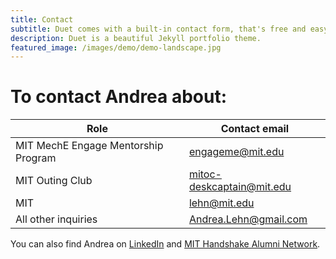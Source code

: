 ```yaml
---
title: Contact
subtitle: Duet comes with a built-in contact form, that's free and easy to set up.
description: Duet is a beautiful Jekyll portfolio theme.
featured_image: /images/demo/demo-landscape.jpg
---
```


# To contact Andrea about:

| Role                                | Contact email             |
|-------------------------------------|---------------------------|
| MIT MechE Engage Mentorship Program | engageme@mit.edu          |
| MIT Outing Club                     | mitoc-deskcaptain@mit.edu |
| MIT                                 | lehn@mit.edu              |
| All other inquiries                 | Andrea.Lehn@gmail.com     |

You can also find Andrea on [LinkedIn](https://www.linkedin.com/in/amlehn/) and [MIT Handshake Alumni Network](https://app.joinhandshake.com/stu/users/18825035).

